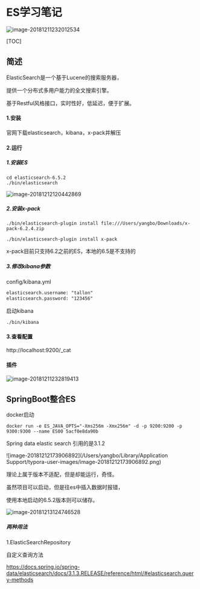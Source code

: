 # ES学习笔记

![image-20181211232012534](/Users/yangbo/Desktop/es01.png)

[TOC]



## 简述

ElasticSearch是一个基于Lucene的搜索服务器，

提供一个分布式多用户能力的全文搜索引擎。

基于Restful风格接口，实时性好，低延迟，便于扩展。





#### 1.安装

官网下载elasticsearch，kibana，x-pack并解压

#### 2.运行

##### 1.安装ES

```
cd elasticsearch-6.5.2 
./bin/elasticsearch
```

![image-20181212120442869](/Users/yangbo/Desktop/es02.png)

##### 2.安装x-pack

```
./bin/elasticsearch-plugin install file:///Users/yangbo/Downloads/x-pack-6.2.4.zip 

./bin/elasticsearch-plugin install x-pack
```

x-pack目前只支持6.2之前的ES，本地的6.5是不支持的

##### 3.修改kibana参数

config/kibana.yml

```xml
elasticsearch.username: "tallon"
elasticsearch.password: "123456"
```

启动kibana

```
./bin/kibana
```



#### 3.查看配置

http://localhost:9200/_cat













#### 插件

![image-20181211232819413](/Users/yangbo/Desktop/es03.png)













## SpringBoot整合ES

docker启动

```
docker run -e ES_JAVA_OPTS="-Xms256m -Xmx256m" -d -p 9200:9200 -p 9300:9300 --name ES00 5acf0e8da90b
```

Spring data elastic search 引用的是3.1.2

![image-20181212173906892](/Users/yangbo/Library/Application Support/typora-user-images/image-20181212173906892.png)

理论上属于版本不适配，但是却能运行，奇怪。

虽然项目可以启动，但是往es中插入数据时报错，

使用本地启动的6.5.2版本则可以储存。



![image-20181213124746528](/Users/yangbo/Desktop/es04.png)

##### 两种用法

1.ElasticSearchRepository

自定义查询方法

https://docs.spring.io/spring-data/elasticsearch/docs/3.1.3.RELEASE/reference/html/#elasticsearch.query-methods